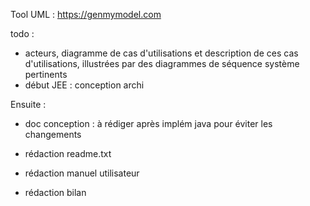 Tool UML : https://genmymodel.com


todo :

- acteurs, diagramme de cas d'utilisations et description de ces cas d'utilisations, illustrées par des diagrammes de séquence système pertinents
- début JEE : conception archi


Ensuite :

- doc conception : à rédiger après implém java pour éviter les changements

- rédaction readme.txt
- rédaction manuel utilisateur
- rédaction bilan
